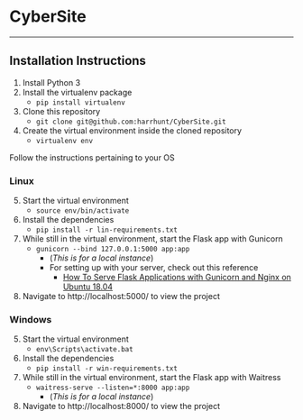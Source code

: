 # CyberSite

---
## Installation Instructions
1. Install Python 3
2. Install the virtualenv package
    - `pip install virtualenv`
3. Clone this repository
    - `git clone git@github.com:harrhunt/CyberSite.git`
4. Create the virtual environment inside the cloned repository
    - `virtualenv env`

Follow the instructions pertaining to your OS

### Linux
5. Start the virtual environment
    - `source env/bin/activate`
6. Install the dependencies
    - `pip install -r lin-requirements.txt`
7. While still in the virtual environment, start the Flask app with Gunicorn 
    - `gunicorn --bind 127.0.0.1:5000 app:app`
        - (*This is for a local instance*)
        - For setting up with your server, check out this reference 
            - [How To Serve Flask Applications with Gunicorn and Nginx on Ubuntu 18.04](https://www.digitalocean.com/community/tutorials/how-to-serve-flask-applications-with-gunicorn-and-nginx-on-ubuntu-18-04)
8. Navigate to http://localhost:5000/ to view the project

### Windows
5. Start the virtual environment
    - `env\Scripts\activate.bat`
6. Install the dependencies
    - `pip install -r win-requirements.txt`
7. While still in the virtual environment, start the Flask app with Waitress 
    - `waitress-serve --listen=*:8000 app:app`
        - (*This is for a local instance*)
8. Navigate to http://localhost:8000/ to view the project